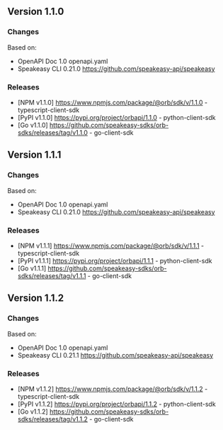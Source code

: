 

## Version 1.1.0
### Changes
Based on:
- OpenAPI Doc 1.0 openapi.yaml
- Speakeasy CLI 0.21.0 https://github.com/speakeasy-api/speakeasy
### Releases
- [NPM v1.1.0] https://www.npmjs.com/package/@orb/sdk/v/1.1.0 - typescript-client-sdk
- [PyPI v1.1.0] https://pypi.org/project/orbapi/1.1.0 - python-client-sdk
- [Go v1.1.0] https://github.com/speakeasy-sdks/orb-sdks/releases/tag/v1.1.0 - go-client-sdk

## Version 1.1.1
### Changes
Based on:
- OpenAPI Doc 1.0 openapi.yaml
- Speakeasy CLI 0.21.0 https://github.com/speakeasy-api/speakeasy
### Releases
- [NPM v1.1.1] https://www.npmjs.com/package/@orb/sdk/v/1.1.1 - typescript-client-sdk
- [PyPI v1.1.1] https://pypi.org/project/orbapi/1.1.1 - python-client-sdk
- [Go v1.1.1] https://github.com/speakeasy-sdks/orb-sdks/releases/tag/v1.1.1 - go-client-sdk

## Version 1.1.2
### Changes
Based on:
- OpenAPI Doc 1.0 openapi.yaml
- Speakeasy CLI 0.21.1 https://github.com/speakeasy-api/speakeasy
### Releases
- [NPM v1.1.2] https://www.npmjs.com/package/@orb/sdk/v/1.1.2 - typescript-client-sdk
- [PyPI v1.1.2] https://pypi.org/project/orbapi/1.1.2 - python-client-sdk
- [Go v1.1.2] https://github.com/speakeasy-sdks/orb-sdks/releases/tag/v1.1.2 - go-client-sdk